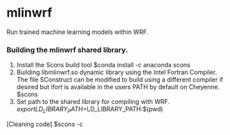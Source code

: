 # mlinwrf
Run trained machine learning models within WRF.

### Building the mlinwrf shared library.
1) Install the Scons build tool
$conda install -c anaconda scons
2) Building libmlinwrf.so dynamic library using the Intel Fortran Compiler. The file SConstruct can be modified to build using a different compiler if desired but ifort is available in the users PATH by default on Cheyenne.
$scons
3) Set path to the shared library for compiling with WRF.
$export LD_LIBRARY_PATH=$LD_LIBRARY_PATH:$(pwd)

\[Cleaning code\]
$scons -c
